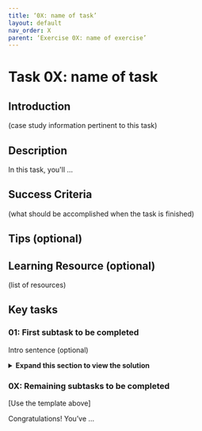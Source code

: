 ```yaml
---
title: ‘0X: name of task’
layout: default
nav_order: X
parent: ‘Exercise 0X: name of exercise’
---
```


# Task 0X: name of task

## Introduction

(case study information pertinent to this task)

## Description

In this task, you'll …

## Success Criteria

(what should be accomplished when the task is finished)

## Tips (optional)

## Learning Resource (optional)

(list of resources)

## Key tasks

### 01: First subtask to be completed

Intro sentence (optional)

  <details markdown="block">
  <summary><strong>Expand this section to view the solution</strong></summary>

  1. first solution step

  1. second solution step

        1. substep

           ![image](path to image/name of image.png)

        1. substep

    {: .note }
    > note information
    > note information

</details>

### 0X: Remaining subtasks to be completed

[Use the template above]

Congratulations! You’ve …
